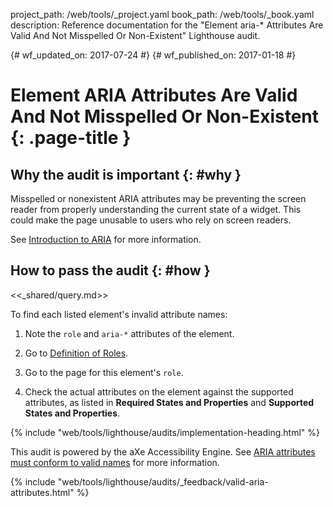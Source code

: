 project_path: /web/tools/_project.yaml
book_path: /web/tools/_book.yaml
description: Reference documentation for the "Element aria-* Attributes Are Valid And Not Misspelled Or Non-Existent" Lighthouse audit.

{# wf_updated_on: 2017-07-24 #}
{# wf_published_on: 2017-01-18 #}

# Element ARIA Attributes Are Valid And Not Misspelled Or Non-Existent  {: .page-title }

## Why the audit is important {: #why }

Misspelled or nonexistent ARIA attributes may be preventing the screen reader
from properly understanding the current state of a widget. This could make the
page unusable to users who rely on screen readers.

See [Introduction to ARIA](/web/fundamentals/accessibility/semantics-aria/) for more information.

## How to pass the audit {: #how }

<<_shared/query.md>>

To find each listed element's invalid attribute names:

1. Note the `role` and `aria-*` attributes of the element.

1. Go to [Definition of Roles][roles].

1. Go to the page for this element's `role`.

1. Check the actual attributes on the element against the supported attributes,
   as listed in **Required States and Properties** and **Supported States
   and Properties**.

[qs]: /web/tools/chrome-devtools/console/command-line-reference#queryselector
[qsa]: /web/tools/chrome-devtools/console/command-line-reference#queryselectorall
[xp]: /web/tools/chrome-devtools/console/command-line-reference#xpath
[roles]: https://www.w3.org/TR/wai-aria/roles#role_definitions

{% include "web/tools/lighthouse/audits/implementation-heading.html" %}

This audit is powered by the aXe Accessibility Engine. See [ARIA attributes
must conform to valid names][axe] for more information.

[axe]: https://dequeuniversity.com/rules/axe/1.1/aria-valid-attr


{% include "web/tools/lighthouse/audits/_feedback/valid-aria-attributes.html" %}
